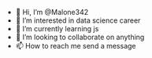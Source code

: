 - 👋 Hi, I’m @Malone342
- 👀 I’m interested in data science career
- 🌱 I’m currently learning js
- 💞️ I’m looking to collaborate on anything
- 📫 How to reach me send a message

<!---
Malone342/Malone342 is a ✨ special ✨ repository because its `README.md` (this file) appears on your GitHub profile.
You can click the Preview link to take a look at your changes.
--->
